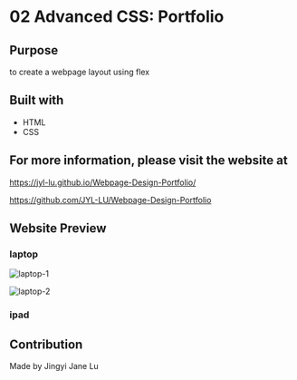 # 02 Advanced CSS: Portfolio

## Purpose

to create a webpage layout using flex

## Built with

- HTML
- CSS

## For more information, please visit the website at

https://jyl-lu.github.io/Webpage-Design-Portfolio/

https://github.com/JYL-LU/Webpage-Design-Portfolio

## Website Preview

### laptop

![laptop-1](https://user-images.githubusercontent.com/82979870/118419035-bc32c100-b66f-11eb-8995-338fa36ac005.jpg)

![laptop-2](https://user-images.githubusercontent.com/82979870/118419043-c0f77500-b66f-11eb-8787-926906bbb5c7.jpg)

### ipad

## Contribution

Made by Jingyi Jane Lu
